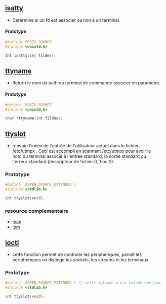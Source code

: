 ## [isatty](https://www.ibm.com/docs/en/zos/2.2.0?topic=functions-isatty-test-if-descriptor-represents-terminal)

- Determine si un fd est associer ou non a un terminal.

#### Prototype

```c
#include POSIX_SOURCE
#include <unistd.h>

Int isatty(int fildes);
```

## [ttyname](https://www.ibm.com/docs/en/zos/2.2.0?topic=functions-ttyname-get-name-terminal)

- Return le nom du path du terminal de commande associer en parametre.

#### Prototype

```c
#define _POSIX_SOURCE
#include <unistd.h>

char *ttyname(int fildes);
```

## [ttyslot](https://docstore.mik.ua/manuals/hp-ux/en/B2355-60130/ttyslot.3C.html)

- renvoie l'index de l'entrée de l'utilisateur actuel dans le fichier /etc/utmpx . Ceci est accompli en scannant /etc/utmpx pour avoir le nom du terminal associé à l'entrée standard, la sortie standard ou l'erreur standard (descripteur de fichier 0, 1 ou 2).

### Prototype

```c
#define _XOPEN_SOURCE_EXTENDED 1
#include <stdlib.h>

int ttyslot(void);
```

### resource complementaire

- [man](https://man7.org/linux/man-pages/man3/ttyslot.3.html)
- [ibm](https://www.ibm.com/docs/en/zos/2.2.0?topic=lf-ttyslot-find-slot-in-utmpx-file-current-user)


## [ioctl](https://www.ibm.com/docs/en/zos/2.4.0?topic=functions-ioctl-control-device)

- cette fonction permet de controler les peripheriques, parmit les peripheriques on distinge les sockets, les streams et les terminaux. 

### Prototype

```c
#define _XOPEN_SOURCE_EXTENDED 1 // cette inlcude n'est valide que pour le controle des terminaux
#include <stdlib.h>

int ttyslot(void);
```
